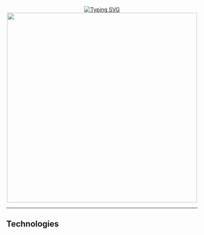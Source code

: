 <div align="center">
<a href="https://git.io/typing-svg"><img src="https://readme-typing-svg.demolab.com?font=Fira+Code&size=30&pause=1000&color=F48222&center=true&vCenter=true&width=435&lines=Welcome!+My+name+is+Nath%C3%A1lia+++%3A);I'm+a+Developer." alt="Typing SVG" /></a>

</div>
<div align="center">         
<img src="https://github.com/NathaliaNogueira/NathaliaNogueira/assets/94802675/d96e5054-204d-4760-b1f4-3237e86475a4" width = "500px" />

</div>
<hr>

<h2>Technologies </h2> 

